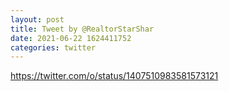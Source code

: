```yaml
--- 
layout: post 
title: Tweet by @RealtorStarShar 
date: 2021-06-22 1624411752 
categories: twitter 
--- 
```

https://twitter.com/o/status/1407510983581573121